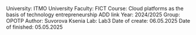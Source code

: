 University: ITMO University Faculty: FICT Course: Cloud platforms as the basis of technology entrepreneurship ADD link Year: 2024/2025 Group: OPOTP Author: Suvorova Ksenia Lab: Lab3 Date of create: 06.05.2025 Date of finished: 05.05.2025
